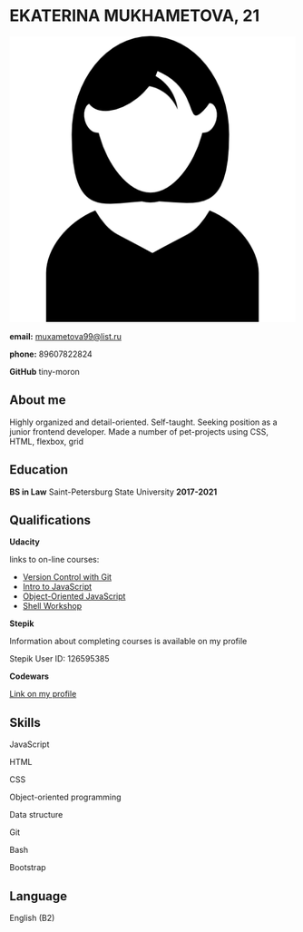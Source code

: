 # EKATERINA MUKHAMETOVA, 21
![avatar](/avatar.png)

**email:** muxametova99@list.ru

**phone:** 89607822824

**GitHub** tiny-moron
## About me
Highly organized and detail-oriented. Self-taught. Seeking position as a junior frontend developer. Made a number of pet-projects using CSS, HTML, flexbox, grid
## Education
**BS in Law** 
Saint-Petersburg State University
**2017-2021**
## Qualifications
**Udacity**

links to on-line courses:
- [Version Control with Git](https://www.udacity.com/course/version-control-with-git--ud123)
- [Intro to JavaScript](https://www.udacity.com/course/intro-to-javascript--ud803)
- [Object-Oriented JavaScript](https://www.udacity.com/course/object-oriented-javascript--ud711)
- [Shell Workshop](https://www.udacity.com/course/shell-workshop--ud206)

**Stepik**

Information about completing courses is available on my profile

Stepik User ID: 126595385

**Codewars**

[Link on my profile](https://www.codewars.com/users/tiny-moron)
## Skills
JavaScript

HTML

CSS

Object-oriented programming

Data structure

Git

Bash

Bootstrap
## Language
English (B2)
